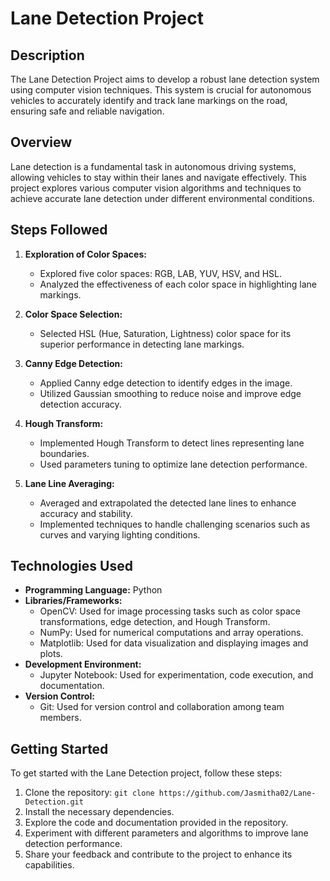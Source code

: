 # Lane Detection Project

## Description
The Lane Detection Project aims to develop a robust lane detection system using computer vision techniques. This system is crucial for autonomous vehicles to accurately identify and track lane markings on the road, ensuring safe and reliable navigation.

## Overview
Lane detection is a fundamental task in autonomous driving systems, allowing vehicles to stay within their lanes and navigate effectively. This project explores various computer vision algorithms and techniques to achieve accurate lane detection under different environmental conditions.

## Steps Followed
1. **Exploration of Color Spaces:**
   - Explored five color spaces: RGB, LAB, YUV, HSV, and HSL.
   - Analyzed the effectiveness of each color space in highlighting lane markings.

2. **Color Space Selection:**
   - Selected HSL (Hue, Saturation, Lightness) color space for its superior performance in detecting lane markings.

3. **Canny Edge Detection:**
   - Applied Canny edge detection to identify edges in the image.
   - Utilized Gaussian smoothing to reduce noise and improve edge detection accuracy.

4. **Hough Transform:**
   - Implemented Hough Transform to detect lines representing lane boundaries.
   - Used parameters tuning to optimize lane detection performance.

5. **Lane Line Averaging:**
   - Averaged and extrapolated the detected lane lines to enhance accuracy and stability.
   - Implemented techniques to handle challenging scenarios such as curves and varying lighting conditions.

## Technologies Used
- **Programming Language:** Python
- **Libraries/Frameworks:**
  - OpenCV: Used for image processing tasks such as color space transformations, edge detection, and Hough Transform.
  - NumPy: Used for numerical computations and array operations.
  - Matplotlib: Used for data visualization and displaying images and plots.
- **Development Environment:**
  - Jupyter Notebook: Used for experimentation, code execution, and documentation.
- **Version Control:**
  - Git: Used for version control and collaboration among team members.

## Getting Started
To get started with the Lane Detection project, follow these steps:
1. Clone the repository: `git clone https://github.com/Jasmitha02/Lane-Detection.git`
2. Install the necessary dependencies.
3. Explore the code and documentation provided in the repository.
4. Experiment with different parameters and algorithms to improve lane detection performance.
5. Share your feedback and contribute to the project to enhance its capabilities.


